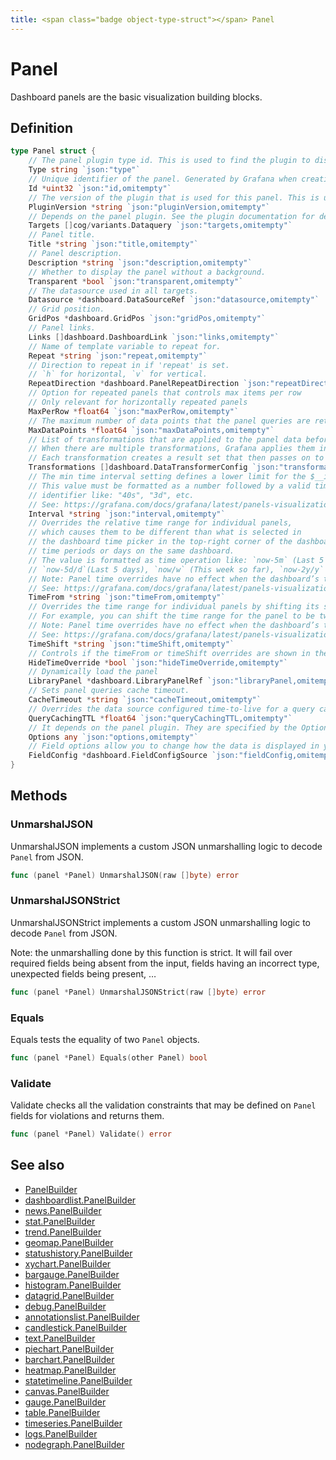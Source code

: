 ```yaml
---
title: <span class="badge object-type-struct"></span> Panel
---
```

# <span class="badge object-type-struct"></span> Panel

Dashboard panels are the basic visualization building blocks.

## Definition

```go
type Panel struct {
    // The panel plugin type id. This is used to find the plugin to display the panel.
    Type string `json:"type"`
    // Unique identifier of the panel. Generated by Grafana when creating a new panel. It must be unique within a dashboard, but not globally.
    Id *uint32 `json:"id,omitempty"`
    // The version of the plugin that is used for this panel. This is used to find the plugin to display the panel and to migrate old panel configs.
    PluginVersion *string `json:"pluginVersion,omitempty"`
    // Depends on the panel plugin. See the plugin documentation for details.
    Targets []cog/variants.Dataquery `json:"targets,omitempty"`
    // Panel title.
    Title *string `json:"title,omitempty"`
    // Panel description.
    Description *string `json:"description,omitempty"`
    // Whether to display the panel without a background.
    Transparent *bool `json:"transparent,omitempty"`
    // The datasource used in all targets.
    Datasource *dashboard.DataSourceRef `json:"datasource,omitempty"`
    // Grid position.
    GridPos *dashboard.GridPos `json:"gridPos,omitempty"`
    // Panel links.
    Links []dashboard.DashboardLink `json:"links,omitempty"`
    // Name of template variable to repeat for.
    Repeat *string `json:"repeat,omitempty"`
    // Direction to repeat in if 'repeat' is set.
    // `h` for horizontal, `v` for vertical.
    RepeatDirection *dashboard.PanelRepeatDirection `json:"repeatDirection,omitempty"`
    // Option for repeated panels that controls max items per row
    // Only relevant for horizontally repeated panels
    MaxPerRow *float64 `json:"maxPerRow,omitempty"`
    // The maximum number of data points that the panel queries are retrieving.
    MaxDataPoints *float64 `json:"maxDataPoints,omitempty"`
    // List of transformations that are applied to the panel data before rendering.
    // When there are multiple transformations, Grafana applies them in the order they are listed.
    // Each transformation creates a result set that then passes on to the next transformation in the processing pipeline.
    Transformations []dashboard.DataTransformerConfig `json:"transformations,omitempty"`
    // The min time interval setting defines a lower limit for the $__interval and $__interval_ms variables.
    // This value must be formatted as a number followed by a valid time
    // identifier like: "40s", "3d", etc.
    // See: https://grafana.com/docs/grafana/latest/panels-visualizations/query-transform-data/#query-options
    Interval *string `json:"interval,omitempty"`
    // Overrides the relative time range for individual panels,
    // which causes them to be different than what is selected in
    // the dashboard time picker in the top-right corner of the dashboard. You can use this to show metrics from different
    // time periods or days on the same dashboard.
    // The value is formatted as time operation like: `now-5m` (Last 5 minutes), `now/d` (the day so far),
    // `now-5d/d`(Last 5 days), `now/w` (This week so far), `now-2y/y` (Last 2 years).
    // Note: Panel time overrides have no effect when the dashboard’s time range is absolute.
    // See: https://grafana.com/docs/grafana/latest/panels-visualizations/query-transform-data/#query-options
    TimeFrom *string `json:"timeFrom,omitempty"`
    // Overrides the time range for individual panels by shifting its start and end relative to the time picker.
    // For example, you can shift the time range for the panel to be two hours earlier than the dashboard time picker setting `2h`.
    // Note: Panel time overrides have no effect when the dashboard’s time range is absolute.
    // See: https://grafana.com/docs/grafana/latest/panels-visualizations/query-transform-data/#query-options
    TimeShift *string `json:"timeShift,omitempty"`
    // Controls if the timeFrom or timeShift overrides are shown in the panel header
    HideTimeOverride *bool `json:"hideTimeOverride,omitempty"`
    // Dynamically load the panel
    LibraryPanel *dashboard.LibraryPanelRef `json:"libraryPanel,omitempty"`
    // Sets panel queries cache timeout.
    CacheTimeout *string `json:"cacheTimeout,omitempty"`
    // Overrides the data source configured time-to-live for a query cache item in milliseconds
    QueryCachingTTL *float64 `json:"queryCachingTTL,omitempty"`
    // It depends on the panel plugin. They are specified by the Options field in panel plugin schemas.
    Options any `json:"options,omitempty"`
    // Field options allow you to change how the data is displayed in your visualizations.
    FieldConfig *dashboard.FieldConfigSource `json:"fieldConfig,omitempty"`
}
```
## Methods

### <span class="badge object-method"></span> UnmarshalJSON

UnmarshalJSON implements a custom JSON unmarshalling logic to decode `Panel` from JSON.

```go
func (panel *Panel) UnmarshalJSON(raw []byte) error
```

### <span class="badge object-method"></span> UnmarshalJSONStrict

UnmarshalJSONStrict implements a custom JSON unmarshalling logic to decode `Panel` from JSON.

Note: the unmarshalling done by this function is strict. It will fail over required fields being absent from the input, fields having an incorrect type, unexpected fields being present, …

```go
func (panel *Panel) UnmarshalJSONStrict(raw []byte) error
```

### <span class="badge object-method"></span> Equals

Equals tests the equality of two `Panel` objects.

```go
func (panel *Panel) Equals(other Panel) bool
```

### <span class="badge object-method"></span> Validate

Validate checks all the validation constraints that may be defined on `Panel` fields for violations and returns them.

```go
func (panel *Panel) Validate() error
```

## See also

 * <span class="badge builder"></span> [PanelBuilder](./builder-PanelBuilder.md)
 * <span class="badge builder"></span> [dashboardlist.PanelBuilder](../dashboardlist/builder-PanelBuilder.md)
 * <span class="badge builder"></span> [news.PanelBuilder](../news/builder-PanelBuilder.md)
 * <span class="badge builder"></span> [stat.PanelBuilder](../stat/builder-PanelBuilder.md)
 * <span class="badge builder"></span> [trend.PanelBuilder](../trend/builder-PanelBuilder.md)
 * <span class="badge builder"></span> [geomap.PanelBuilder](../geomap/builder-PanelBuilder.md)
 * <span class="badge builder"></span> [statushistory.PanelBuilder](../statushistory/builder-PanelBuilder.md)
 * <span class="badge builder"></span> [xychart.PanelBuilder](../xychart/builder-PanelBuilder.md)
 * <span class="badge builder"></span> [bargauge.PanelBuilder](../bargauge/builder-PanelBuilder.md)
 * <span class="badge builder"></span> [histogram.PanelBuilder](../histogram/builder-PanelBuilder.md)
 * <span class="badge builder"></span> [datagrid.PanelBuilder](../datagrid/builder-PanelBuilder.md)
 * <span class="badge builder"></span> [debug.PanelBuilder](../debug/builder-PanelBuilder.md)
 * <span class="badge builder"></span> [annotationslist.PanelBuilder](../annotationslist/builder-PanelBuilder.md)
 * <span class="badge builder"></span> [candlestick.PanelBuilder](../candlestick/builder-PanelBuilder.md)
 * <span class="badge builder"></span> [text.PanelBuilder](../text/builder-PanelBuilder.md)
 * <span class="badge builder"></span> [piechart.PanelBuilder](../piechart/builder-PanelBuilder.md)
 * <span class="badge builder"></span> [barchart.PanelBuilder](../barchart/builder-PanelBuilder.md)
 * <span class="badge builder"></span> [heatmap.PanelBuilder](../heatmap/builder-PanelBuilder.md)
 * <span class="badge builder"></span> [statetimeline.PanelBuilder](../statetimeline/builder-PanelBuilder.md)
 * <span class="badge builder"></span> [canvas.PanelBuilder](../canvas/builder-PanelBuilder.md)
 * <span class="badge builder"></span> [gauge.PanelBuilder](../gauge/builder-PanelBuilder.md)
 * <span class="badge builder"></span> [table.PanelBuilder](../table/builder-PanelBuilder.md)
 * <span class="badge builder"></span> [timeseries.PanelBuilder](../timeseries/builder-PanelBuilder.md)
 * <span class="badge builder"></span> [logs.PanelBuilder](../logs/builder-PanelBuilder.md)
 * <span class="badge builder"></span> [nodegraph.PanelBuilder](../nodegraph/builder-PanelBuilder.md)
